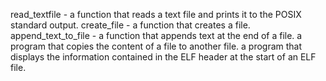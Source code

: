 read_textfile - a function that reads a text file and prints it to the POSIX standard output.
create_file - a function that creates a file.
append_text_to_file - a function that appends text at the end of a file.
a program that copies the content of a file to another file.
a program that displays the information contained in the ELF header at the start of an ELF file.
